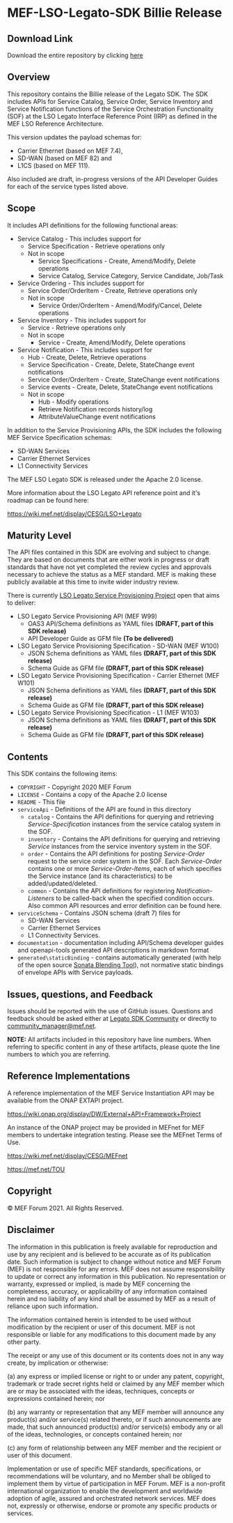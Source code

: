 # MEF-LSO-Legato-SDK Billie Release

## Download Link

Download the entire repository by clicking
[here](https://github.com/MEF-GIT/MEF-LSO-Legato-SDK/releases/download/billie/MEF-LSO-Legato-SDK-billie.zip)

## Overview

This repository contains the Billie release of the Legato SDK. The SDK includes
APIs for Service Catalog, Service Order, Service Inventory and Service
Notification functions of the Service Orchestration Functionality (SOF) at the
LSO Legato Interface Reference Point (IRP) as defined in the MEF LSO Reference
Architecture.

This version updates the payload schemas for:

- Carrier Ethernet (based on MEF 7.4),
- SD-WAN (based on MEF 82) and
- L1CS (based on MEF 111).

Also included are draft, in-progress versions of the API Developer Guides for
each of the service types listed above.

## Scope

It includes API definitions for the following functional areas:

- Service Catalog - This includes support for
  - Service Specification - Retrieve operations only
  - Not in scope
    - Service Specifications - Create, Amend/Modify, Delete operations
    - Service Catalog, Service Category, Service Candidate, Job/Task
- Service Ordering - This includes support for
  - Service Order/OrderItem - Create, Retrieve operations only
  - Not in scope
    - Service Order/OrderItem - Amend/Modify/Cancel, Delete operations
- Service Inventory - This includes support for
  - Service - Retrieve operations only
  - Not in scope
    - Service - Create, Amend/Modify, Delete operations
- Service Notification - This includes support for
  - Hub - Create, Delete, Retrieve operations
  - Service Specification - Create, Delete, StateChange event notifications
  - Service Order/OrderItem - Create, StateChange event notifications
  - Service events - Create, Delete, StateChange event notifications
  - Not in scope
    - Hub - Modify operations
    - Retrieve Notification records history/log
    - AttributeValueChange event notifications

In addition to the Service Provisioning APIs, the SDK includes the following MEF
Service Specification schemas:

- SD-WAN Services
- Carrier Ethernet Services
- L1 Connectivity Services

The MEF LSO Legato SDK is released under the Apache 2.0 license.

More information about the LSO Legato API reference point and it's roadmap can
be found here:

https://wiki.mef.net/display/CESG/LSO+Legato

## Maturity Level

The API files contained in this SDK are evolving and subject to change. They are
based on documents that are either work in progress or draft standards that have
not yet completed the review cycles and approvals necessary to achieve the
status as a MEF standard. MEF is making these publicly available at this time to
invite wider industry review.

There is currently
[LSO Legato Service Provisioning Project](https://wiki.mef.net/display/LSO/LSO+Legato+Service+API+-+Project+Home+Page)
open that aims to deliver:

- LSO Legato Service Provisioning API (MEF W99)
  - OAS3 API/Schema definitions as YAML files **(DRAFT, part of this SDK
    release)**
  - API Developer Guide as GFM file **(To be delivered)**
- LSO Legato Service Provisioning Specification - SD-WAN (MEF W100)
  - JSON Schema definitions as YAML files **(DRAFT, part of this SDK release)**
  - Schema Guide as GFM file **(DRAFT, part of this SDK release)**
- LSO Legato Service Provisioning Specification - Carrier Ethernet (MEF W101)
  - JSON Schema definitions as YAML files **(DRAFT, part of this SDK release)**
  - Schema Guide as GFM file **(DRAFT, part of this SDK release)**
- LSO Legato Service Provisioning Specification - L1 (MEF W103)
  - JSON Schema definitions as YAML files **(DRAFT, part of this SDK release)**
  - Schema Guide as GFM file **(DRAFT, part of this SDK release)**

## Contents

This SDK contains the following items:

- `COPYRIGHT` - Copyright 2020 MEF Forum
- `LICENSE` - Contains a copy of the Apache 2.0 license
- `README` - This file
- `serviceApi` - Definitions of the API are found in this directory
  - `catalog` - Contains the API definitions for querying and retrieving
    _Service-Specification_ instances from the service catalog system in the
    SOF.
  - `inventory` - Contains the API definitions for querying and retrieving
    _Service_ instances from the service inventory system in the SOF.
  - `order` - Contains the API definitions for posting _Service-Order_ request
    to the service order system in the SOF. Each _Service-Order_ contains one or
    more _Service-Order-Items_, each of which specifies the Service instance
    (and its characteristics) to be added/updated/deleted.
  - `common` - Contains the API definitions for registering
    _Notification-Listeners_ to be called-back when the specified condition
    occurs. Also common API resources and error definition can be found here.
- `serviceSchema` - Contains JSON schema (draft 7) files for
  - SD-WAN Services
  - Carrier Ethernet Services
  - L1 Connectivity Services.
- `documentation` - documentation including API/Schema developer guides and
  openapi-tools generated API descriptions in markdown format
- `generated\staticBinding` - contains automatically generated (with help of the
  open source
  [Sonata Blending Tool](https://github.com/Amartus/SonataBlendingTool)), not
  normative static bindings of envelope APIs with Service payloads.

## Issues, questions, and Feedback

Issues should be reported with the use of GitHub issues. Questions and feedback
should be asked either at
[Legato SDK Community](https://github.com/orgs/MEF-GIT/teams/mef-lso-legato-sdk-community)
or directly to community_manager@mef.net.

**NOTE:** All artifacts included in this repository have line numbers. When
referring to specific content in any of these artifacts, please quote the line
numbers to which you are referring.

## Reference Implementations

A reference implementation of the MEF Service Instantiation API may be available
from the ONAP EXTAPI project.

https://wiki.onap.org/display/DW/External+API+Framework+Project

An instance of the ONAP project may be provided in MEFnet for MEF members to
undertake integration testing. Please see the MEFnet Terms of Use.

https://wiki.mef.net/display/CESG/MEFnet

https://mef.net/TOU

## Copyright

© MEF Forum 2021. All Rights Reserved.

## Disclaimer

The information in this publication is freely available for reproduction and use
by any recipient and is believed to be accurate as of its publication date. Such
information is subject to change without notice and MEF Forum (MEF) is not
responsible for any errors. MEF does not assume responsibility to update or
correct any information in this publication. No representation or warranty,
expressed or implied, is made by MEF concerning the completeness, accuracy, or
applicability of any information contained herein and no liability of any kind
shall be assumed by MEF as a result of reliance upon such information.

The information contained herein is intended to be used without modification by
the recipient or user of this document. MEF is not responsible or liable for any
modifications to this document made by any other party.

The receipt or any use of this document or its contents does not in any way
create, by implication or otherwise:

(a) any express or implied license or right to or under any patent, copyright,
trademark or trade secret rights held or claimed by any MEF member which are or
may be associated with the ideas, techniques, concepts or expressions contained
herein; nor

(b) any warranty or representation that any MEF member will announce any
product(s) and/or service(s) related thereto, or if such announcements are made,
that such announced product(s) and/or service(s) embody any or all of the ideas,
technologies, or concepts contained herein; nor

(c) any form of relationship between any MEF member and the recipient or user of
this document.

Implementation or use of specific MEF standards, specifications, or
recommendations will be voluntary, and no Member shall be obliged to implement
them by virtue of participation in MEF Forum. MEF is a non-profit international
organization to enable the development and worldwide adoption of agile, assured
and orchestrated network services. MEF does not, expressly or otherwise, endorse
or promote any specific products or services.
